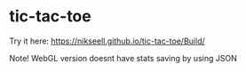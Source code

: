 # tic-tac-toe
Try it here: https://nikseell.github.io/tic-tac-toe/Build/

Note!
WebGL version doesnt have stats saving by using JSON